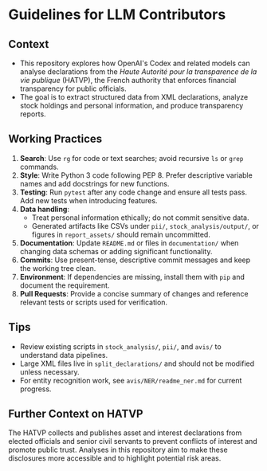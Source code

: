 # Guidelines for LLM Contributors

## Context
- This repository explores how OpenAI's Codex and related models can analyse declarations from the *Haute Autorité pour la transparence de la vie publique* (HATVP), the French authority that enforces financial transparency for public officials.
- The goal is to extract structured data from XML declarations, analyze stock holdings and personal information, and produce transparency reports.

## Working Practices
1. **Search**: Use `rg` for code or text searches; avoid recursive `ls` or `grep` commands.
2. **Style**: Write Python 3 code following PEP 8. Prefer descriptive variable names and add docstrings for new functions.
3. **Testing**: Run `pytest` after any code change and ensure all tests pass. Add new tests when introducing features.
4. **Data handling**:
   - Treat personal information ethically; do not commit sensitive data.
   - Generated artifacts like CSVs under `pii/`, `stock_analysis/output/`, or figures in `report_assets/` should remain uncommitted.
5. **Documentation**: Update `README.md` or files in `documentation/` when changing data schemas or adding significant functionality.
6. **Commits**: Use present-tense, descriptive commit messages and keep the working tree clean.
7. **Environment**: If dependencies are missing, install them with `pip` and document the requirement.
8. **Pull Requests**: Provide a concise summary of changes and reference relevant tests or scripts used for verification.

## Tips
- Review existing scripts in `stock_analysis/`, `pii/`, and `avis/` to understand data pipelines.
- Large XML files live in `split_declarations/` and should not be modified unless necessary.
- For entity recognition work, see `avis/NER/readme_ner.md` for current progress.

## Further Context on HATVP
The HATVP collects and publishes asset and interest declarations from elected officials and senior civil servants to prevent conflicts of interest and promote public trust. Analyses in this repository aim to make these disclosures more accessible and to highlight potential risk areas.
